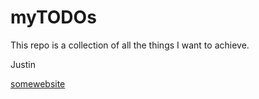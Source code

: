 # myTODOs

This repo is a collection of all the things I want to achieve.

Justin

[somewebsite](https://somewebsite.com)
